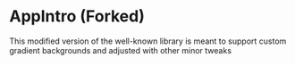 # AppIntro (Forked)
This modified version of the well-known library is meant to support custom gradient backgrounds and adjusted with other minor tweaks
